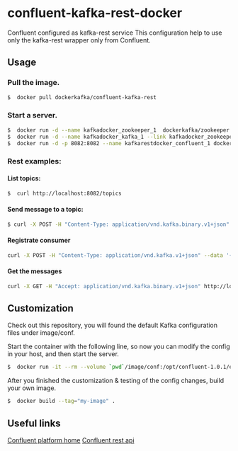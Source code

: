 confluent-kafka-rest-docker
============
Confluent configured as kafka-rest service
This configuration help to use only the kafka-rest wrapper only from Confluent.

## Usage

### Pull the image.
```sh
$  docker pull dockerkafka/confluent-kafka-rest
```

### Start a server.
```sh
$  docker run -d --name kafkadocker_zookeeper_1  dockerkafka/zookeeper
$  docker run -d --name kafkadocker_kafka_1 --link kafkadocker_zookeeper_1:zookeeper dockerkafka/kafka
$  docker run -d -p 8082:8082 --name kafkarestdocker_confluent_1 dockerkafka/confluent-kafka-rest
```

### Rest examples:

#### List topics:
```sh
$  curl http://localhost:8082/topics
```

#### Send message to a topic:
```sh
$ curl -X POST -H "Content-Type: application/vnd.kafka.binary.v1+json" --data '{"records":[{"value":"S2Fma2E="}]}' http://localhost:8082/topics/test
```

#### Registrate consumer
```sh
curl -X POST -H "Content-Type: application/vnd.kafka.v1+json" --data '{"id": "test_user", "format": "binary", "auto.offset.reset": "smallest", "auto.commit.enable":"true"}' http://localhost:8082/consumers/test_user_group
```

#### Get the messages
```sh
curl -X GET -H "Accept: application/vnd.kafka.binary.v1+json" http://localhost:8082/consumers/test_user_group/instances/test_user/topics/test
```

## Customization

Check out this repository, you will found the default Kafka configuration files under image/conf.

Start the container with the following line, so now you can modify the config in your host, and then start the server.
```sh
$  docker run -it --rm --volume `pwd`/image/conf:/opt/confluent-1.0.1/etc /bin/bash
```

After you finished the customization & testing of the config changes, build your own image.
```sh
$  docker build --tag="my-image" .
```

## Useful links

[Confluent platform home](http://docs.confluent.io/1.0.1/index.html)
[Confluent rest api](http://docs.confluent.io/1.0/kafka-rest/docs/api.html)
